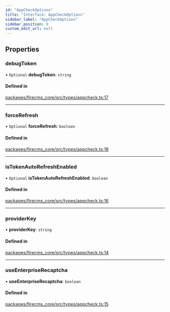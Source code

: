 ```yaml
---
id: "AppCheckOptions"
title: "Interface: AppCheckOptions"
sidebar_label: "AppCheckOptions"
sidebar_position: 0
custom_edit_url: null
---
```


## Properties

### debugToken

• `Optional` **debugToken**: `string`

#### Defined in

[packages/firecms_core/src/types/appcheck.ts:17](https://github.com/FireCMSco/firecms/blob/d45f3739/packages/firecms_core/src/types/appcheck.ts#L17)

___

### forceRefresh

• `Optional` **forceRefresh**: `boolean`

#### Defined in

[packages/firecms_core/src/types/appcheck.ts:18](https://github.com/FireCMSco/firecms/blob/d45f3739/packages/firecms_core/src/types/appcheck.ts#L18)

___

### isTokenAutoRefreshEnabled

• `Optional` **isTokenAutoRefreshEnabled**: `boolean`

#### Defined in

[packages/firecms_core/src/types/appcheck.ts:16](https://github.com/FireCMSco/firecms/blob/d45f3739/packages/firecms_core/src/types/appcheck.ts#L16)

___

### providerKey

• **providerKey**: `string`

#### Defined in

[packages/firecms_core/src/types/appcheck.ts:14](https://github.com/FireCMSco/firecms/blob/d45f3739/packages/firecms_core/src/types/appcheck.ts#L14)

___

### useEnterpriseRecaptcha

• **useEnterpriseRecaptcha**: `boolean`

#### Defined in

[packages/firecms_core/src/types/appcheck.ts:15](https://github.com/FireCMSco/firecms/blob/d45f3739/packages/firecms_core/src/types/appcheck.ts#L15)
